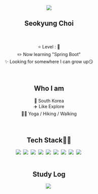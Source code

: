 <div align="center">
  <img src="https://capsule-render.vercel.app/api?type=wave&color=FFD159&fontColor=363636&height=300&section=header&text=What%20a%20fun%20Coding!&fontSize=70&animation=twinkling" />
  <h2 style="font-weight:bolder;">Seokyung Choi</h2>
  <br><br>
  ⭐ Level : 🌱<br>
  ✏️ Now learning "Spring Boot" <br>
  ✨ Looking for somewhere I can grow up😏<br>
  <br>
  <br>
  <h2>Who I am</h2>
  📌 South Korea<br>
  ✈️ Like Explore<br>
  🏃‍♀️ Yoga / Hiking / Walking<br>
  <br>
  <br>
  <h2>Tech Stack👩‍💻</h2>

  <a><img src="https://img.shields.io/badge/Java-007396?style=flat-square&logo=Java&logoColor=white"/></a>&nbsp;
  <a><img src="https://img.shields.io/badge/Oracle-F80000?style=flat-square&logo=Oracle&logoColor=white"/></a>&nbsp;
  <a><img src="https://img.shields.io/badge/HTML5-E34F26?style=flat-square&logo=HTML5&logoColor=white"/></a>&nbsp;
  <a><img src="https://img.shields.io/badge/CSS3-1572B6?style=flat-square&logo=CSS3&logoColor=white"/></a>&nbsp;
  <a><img src="https://img.shields.io/badge/JavaScript-F7DF1E?style=flat-square&logo=JavaScript&logoColor=black"/></a>&nbsp;
  <a><img src="https://img.shields.io/badge/jQuery-0769AD?style=flat-square&logo=jQuery&logoColor=white"/></a>&nbsp;
  <a><img src="https://img.shields.io/badge/Bootstrap-7952B3?style=flat-square&logo=Bootstrap&logoColor=white"/></a>&nbsp; 
  <a><img src="https://img.shields.io/badge/Spring-6DB33F?style=flat-square&logo=Spring&logoColor=white"/></a>&nbsp; 
  <a><img src="https://img.shields.io/badge/Maven-C71A36?style=flat-square&logo=Apache Maven&logoColor=white"/></a>&nbsp; 
  <br>
  <br>
  <h2>Study Log</h2>
  <a href="https://blog.naver.com/miro_tic"><img src="https://img.shields.io/badge/Blog-03C75A?style=flat-square&logo=Naver&logoColor=white"/></a>&nbsp;
  
</div>




